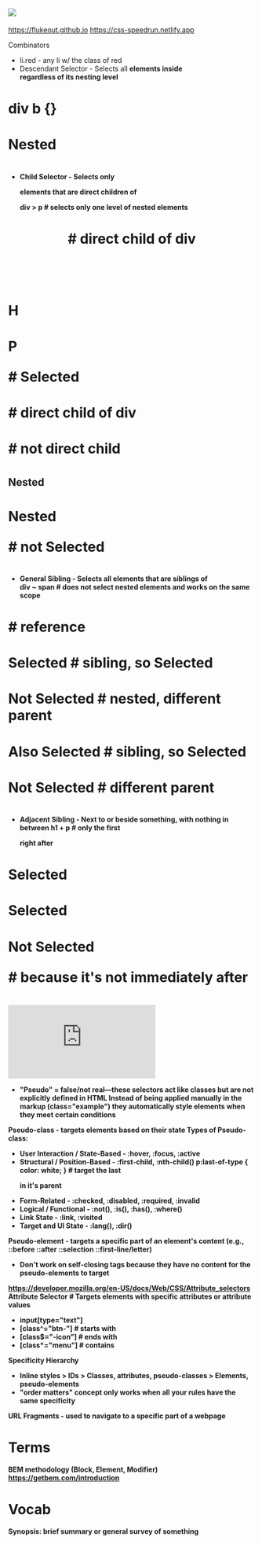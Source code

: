 # ![](https://github.com/eludadev/css-docs/blob/main/assets/css_selectors.png?raw=true)
https://flukeout.github.io
https://css-speedrun.netlify.app

Combinators
- li.red - any li w/ the class of red
- Descendant Selector - Selects all <b> elements inside <div> regardless of its nesting level
# div b {}
# <div>
#   <span>
#     <b>Nested</b>
#   </span>
# </div>

- Child Selector - Selects only <p> elements that are direct children of <div>
div > p # selects only one level of nested elements
# <div>
#   <header> # direct child of div
#     <h1>H</h1>
#     <p>P</p> # Selected
#   </header>
#   <footer> # direct child of div
#     <section> # not direct child
#       <h2>Nested</h2>
#       <p>Nested</p> # not Selected
#     </section>
#   </footer>
# <div>

- General Sibling - Selects all <span> elements that are siblings of <div>
div ~ span # does not select nested elements and works on the same scope
# <div> # reference
#   <span>Selected</span> # sibling, so Selected
#   <div>
#     <span>Not Selected</span> # nested, different parent
#   </div>
#   <span>Also Selected</span> # sibling, so Selected
#   <section>
#     <span>Not Selected</span> # different parent
#   </section>
# </div>

- Adjacent Sibling - Next to or beside something, with nothing in between
h1 + p # only the first <p> right after <h1>
# <h1>Selected</h1>
# <p>Selected</p>
# <p>Not Selected</p> # because it's not immediately after <h1>

![](https://vsdentalcollege.edu.in/static/media/css.1a50a159.pdf)
- "Pseudo" = false/not real—these selectors act like classes but are not explicitly defined in HTML
  Instead of being applied manually in the markup (class="example")
  they automatically style elements when they meet certain conditions

Pseudo-class - targets elements based on their state
Types of Pseudo-class:
- User Interaction / State-Based - :hover, :focus, :active
- Structural / Position-Based - :first-child, :nth-child()
  p:last-of-type { color: white; } # target the last <p> in it's parent
- Form-Related - :checked, :disabled, :required, :invalid
- Logical / Functional - :not(), :is(), :has(), :where()
- Link State - :link, :visited
- Target and UI State - :lang(), :dir()

Pseudo-element - targets a specific part of an element's content (e.g., ::before ::after ::selection ::first-line/letter)
- Don't work on self-closing tags because they have no content for the pseudo-elements to target

https://developer.mozilla.org/en-US/docs/Web/CSS/Attribute_selectors
Attribute Selector # Targets elements with specific attributes or attribute values
- input[type="text"]
- [class^="btn-"]  # starts with
- [class$="-icon"] # ends with
- [class*="menu"]  # contains

Specificity Hierarchy
- Inline styles > IDs > Classes, attributes, pseudo-classes > Elements, pseudo-elements
- "order matters" concept only works when all your rules have the same specificity

URL Fragments - used to navigate to a specific part of a webpage

# Terms
BEM methodology (Block, Element, Modifier)
https://getbem.com/introduction

# Vocab
Synopsis: brief summary or general survey of something
